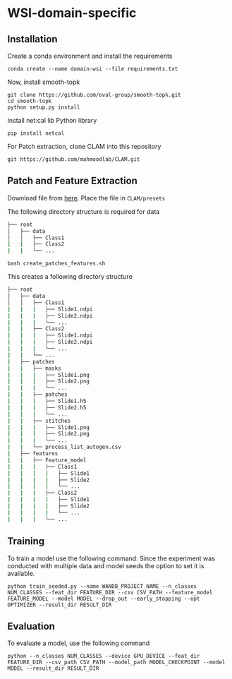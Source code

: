 # WSI-domain-specific

## Installation

Create a conda environment and install the requirements

```shell
conda create --name domain-wsi --file requirements.txt
```

Now, install smooth-topk

```shell
git clone https://github.com/oval-group/smooth-topk.git
cd smooth-topk
python setup.py install
```

Install net:cal lib Python library

```shell
pip install netcal
```

For Patch extraction, clone CLAM into this repository

```shell
git https://github.com/mahmoodlab/CLAM.git
```

## Patch and Feature Extraction

Download file from [here](https://drive.google.com/file/d/1okHRlO5kvCFCp5YAB9F2jKBKO_MxpobA/view?usp=sharing). Place the file in `CLAM/presets`

The following directory structure is required for data


```bash
├── root
│   ├── data
│   │   ├── Class1
|   |   ├── Class2
|   |   └── ...
```

```shell
bash create_patches_features.sh
```

This creates a following directory structure

```bash
├── root
│   ├── data
│   │   ├── Class1
|   |   |   ├── Slide1.ndpi
|   |   |   ├── Slide2.ndpi
|   |   |   └── ...
|   |   ├── Class2
|   |   |   ├── Slide1.ndpi
|   |   |   ├── Slide2.ndpi
|   |   |   └── ...
|   |   └── ...
|   ├── patches
|   |   ├── masks
|   |   |   ├── Slide1.png
|   |   |   ├── Slide2.png
|   |   |   └── ...
|   |   ├── patches
|   |   |   ├── Slide1.h5
|   |   |   ├── Slide2.h5
|   |   |   └── ...
|   |   ├── stitches
|   |   |   ├── Slide1.png
|   |   |   ├── Slide2.png
|   |   |   └── ...
|   |   └── process_list_autogen.csv
|   ├── features
|   |   ├── Feature_model
|   |   |   ├── Class1
|   |   |   |   ├── Slide1
|   |   |   |   ├── Slide2
|   |   |   |   └── ...
|   |   |   ├── Class2
|   |   |   |   ├── Slide1
|   |   |   |   ├── Slide2
|   |   |   |   └── ...
|   |   |   └── ...
```

## Training

To train a model use the following command. Since the experiment was conducted with multiple data and model seeds the option to set it is available.

```shell
python train_seeded.py --name WANDB_PROJECT_NAME --n_classes NUM_CLASSES --feat_dir FEATURE_DIR --csv CSV_PATH --feature_model FEATURE_MODEL --model MODEL --drop_out --early_stopping --opt OPTIMIZER --result_dir RESULT_DIR
```

## Evaluation

To evaluate a model, use the following command

```shell
python --n_classes NUM_CLASSES --device GPU_DEVICE --feat_dir FEATURE_DIR --csv_path CSV_PATH --model_path MODEL_CHECKPOINT --model MODEL --result_dir RESULT_DIR
```
